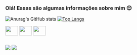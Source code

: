 ### Olá! Essas são algumas informações sobre mim 😊

![Anurag's GitHub stats](https://github-readme-stats.vercel.app/api?username=barbiism&show_icons=true&theme=tokyonight) [![Top Langs](https://github-readme-stats.vercel.app/api/top-langs/?username=barbiism&layout=compact&show_icons=true&theme=tokyonight)](https://github.com/anuraghazra/github-readme-stats)

  <img align="center" height="30" width="40" src="https://cdn.jsdelivr.net/gh/devicons/devicon/icons/javascript/javascript-original.svg" /> <img align="center" height="30" width="40" src="https://cdn.jsdelivr.net/gh/devicons/devicon/icons/css3/css3-plain.svg" /> 
<img align="center" height="30" width="40" src="https://cdn.jsdelivr.net/gh/devicons/devicon/icons/html5/html5-plain.svg" />
  
  
  ##
  
  <div>
     <a href="https://www.instagram.com/barbms/" target="_blank"><img src="https://img.shields.io/badge/Instagram-E4405F?style=for-the-badge&logo=instagram&logoColor=white" target="_blank"></a>
   <a href="https://www.linkedin.com/in/bárbara-marçal-5b1364181/" target="_blank"><img src="https://img.shields.io/badge/LinkedIn-0077B5?style=for-the-badge&logo=linkedin&logoColor=white" target="_blank"></a>
    </div>
          
          
          
          
